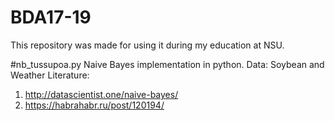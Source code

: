 # BDA17-19

This repository was made for using it during my education at NSU.


#nb_tussupoa.py
Naive Bayes implementation in python. Data: Soybean and Weather
Literature:
1. http://datascientist.one/naive-bayes/
2. https://habrahabr.ru/post/120194/

